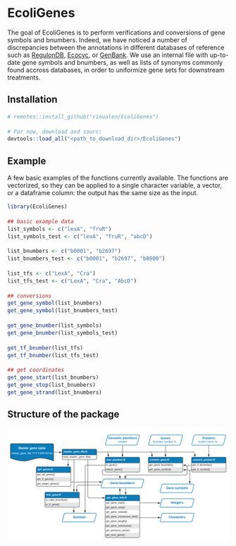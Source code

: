 
# EcoliGenes

<!-- badges: start -->
<!-- badges: end -->

The goal of EcoliGenes is to perform verifications and conversions of gene symbols and bnumbers. Indeed, we have noticed a number of discrepancies between the annotations in different databases of reference such as [RegulonDB](http://regulondb.ccg.unam.mx), [Ecocyc](https://ecocyc.org/), or [GenBank](https://www.ncbi.nlm.nih.gov/genbank/). We use an internal file with up-to-date gene symbols and bnumbers, as well as lists of synonyms commonly found accross databases, in order to uniformize gene sets for downstream treatments. 

## Installation

``` r
# remotes::install_github("rioualen/EcoliGenes")

# For now, download and sourc:
devtools::load_all("<path_to_download_dir>/EcoliGenes")

```

 
## Example

A few basic examples of the functions currently available. The functions are vectorized, so they can be applied to a single character variable, a vector, or a dataframe column: the output has the same size as the input. 

``` r
library(EcoliGenes)

## basic example data
list_symbols <- c("lexA", "fruR")
list_symbols_test <- c("lexA", "fruR", "abcD")

list_bnumbers <- c("b0001", "b2697")
list_bnumbers_test <- c("b0001", "b2697", "b8000")

list_tfs <- c("LexA", "Cra")
list_tfs_test <- c("LexA", "Cra", "AbcD")

## conversions
get_gene_symbol(list_bnumbers)
get_gene_symbol(list_bnumbers_test)

get_gene_bnumber(list_symbols)
get_gene_bnumber(list_symbols_test)

get_tf_bnumber(list_tfs)
get_tf_bnumber(list_tfs_test)

## get coordinates
get_gene_start(list_bnumbers)
get_gene_stop(list_bnumbers)
get_gene_strand(list_bnumbers)

```

## Structure of the package

![EcoliGenes library diagram](Flowchart.png)


